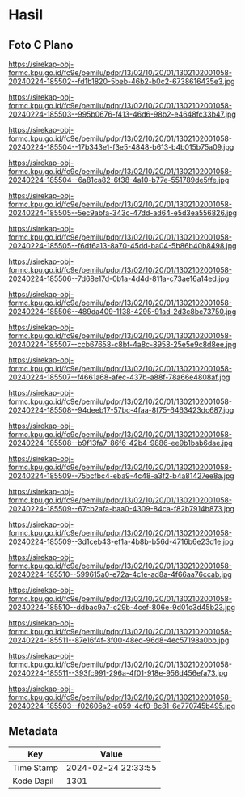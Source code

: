 # Hasil

## Foto C Plano

https://sirekap-obj-formc.kpu.go.id/fc9e/pemilu/pdpr/13/02/10/20/01/1302102001058-20240224-185502--fd1b1820-5beb-46b2-b0c2-6738616435e3.jpg

https://sirekap-obj-formc.kpu.go.id/fc9e/pemilu/pdpr/13/02/10/20/01/1302102001058-20240224-185503--995b0676-f413-46d6-98b2-e4648fc33b47.jpg

https://sirekap-obj-formc.kpu.go.id/fc9e/pemilu/pdpr/13/02/10/20/01/1302102001058-20240224-185504--17b343e1-f3e5-4848-b613-b4b015b75a09.jpg

https://sirekap-obj-formc.kpu.go.id/fc9e/pemilu/pdpr/13/02/10/20/01/1302102001058-20240224-185504--6a81ca82-6f38-4a10-b77e-551789de5ffe.jpg

https://sirekap-obj-formc.kpu.go.id/fc9e/pemilu/pdpr/13/02/10/20/01/1302102001058-20240224-185505--5ec9abfa-343c-47dd-ad64-e5d3ea556826.jpg

https://sirekap-obj-formc.kpu.go.id/fc9e/pemilu/pdpr/13/02/10/20/01/1302102001058-20240224-185505--f6df6a13-8a70-45dd-ba04-5b86b40b8498.jpg

https://sirekap-obj-formc.kpu.go.id/fc9e/pemilu/pdpr/13/02/10/20/01/1302102001058-20240224-185506--7d68e17d-0b1a-4d4d-811a-c73ae16a14ed.jpg

https://sirekap-obj-formc.kpu.go.id/fc9e/pemilu/pdpr/13/02/10/20/01/1302102001058-20240224-185506--489da409-1138-4295-91ad-2d3c8bc73750.jpg

https://sirekap-obj-formc.kpu.go.id/fc9e/pemilu/pdpr/13/02/10/20/01/1302102001058-20240224-185507--ccb67658-c8bf-4a8c-8958-25e5e9c8d8ee.jpg

https://sirekap-obj-formc.kpu.go.id/fc9e/pemilu/pdpr/13/02/10/20/01/1302102001058-20240224-185507--f4661a68-afec-437b-a88f-78a66e4808af.jpg

https://sirekap-obj-formc.kpu.go.id/fc9e/pemilu/pdpr/13/02/10/20/01/1302102001058-20240224-185508--94deeb17-57bc-4faa-8f75-6463423dc687.jpg

https://sirekap-obj-formc.kpu.go.id/fc9e/pemilu/pdpr/13/02/10/20/01/1302102001058-20240224-185508--b9f13fa7-86f6-42b4-9886-ee9b1bab6dae.jpg

https://sirekap-obj-formc.kpu.go.id/fc9e/pemilu/pdpr/13/02/10/20/01/1302102001058-20240224-185509--75bcfbc4-eba9-4c48-a3f2-b4a81427ee8a.jpg

https://sirekap-obj-formc.kpu.go.id/fc9e/pemilu/pdpr/13/02/10/20/01/1302102001058-20240224-185509--67cb2afa-baa0-4309-84ca-f82b7914b873.jpg

https://sirekap-obj-formc.kpu.go.id/fc9e/pemilu/pdpr/13/02/10/20/01/1302102001058-20240224-185509--3d1ceb43-ef1a-4b8b-b56d-4716b6e23d1e.jpg

https://sirekap-obj-formc.kpu.go.id/fc9e/pemilu/pdpr/13/02/10/20/01/1302102001058-20240224-185510--599615a0-e72a-4c1e-ad8a-4f66aa76ccab.jpg

https://sirekap-obj-formc.kpu.go.id/fc9e/pemilu/pdpr/13/02/10/20/01/1302102001058-20240224-185510--ddbac9a7-c29b-4cef-806e-9d01c3d45b23.jpg

https://sirekap-obj-formc.kpu.go.id/fc9e/pemilu/pdpr/13/02/10/20/01/1302102001058-20240224-185511--87e16f4f-3f00-48ed-96d8-4ec57198a0bb.jpg

https://sirekap-obj-formc.kpu.go.id/fc9e/pemilu/pdpr/13/02/10/20/01/1302102001058-20240224-185511--393fc991-296a-4f01-918e-956d456efa73.jpg

https://sirekap-obj-formc.kpu.go.id/fc9e/pemilu/pdpr/13/02/10/20/01/1302102001058-20240224-185503--f02606a2-e059-4cf0-8c81-6e770745b495.jpg


## Metadata

| Key        | Value               |
| ---------- | ------------------- |
| Time Stamp | 2024-02-24 22:33:55 |
| Kode Dapil | 1301                |



